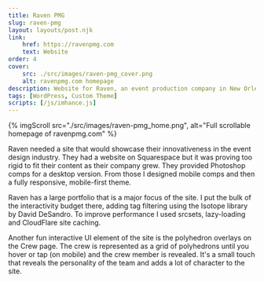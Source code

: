 ```yaml
---
title: Raven PMG
slug: raven-pmg
layout: layouts/post.njk
link:
    href: https://ravenpmg.com
    text: Website
order: 4
cover:
    src: ./src/images/raven-pmg_cover.png
    alt: ravenpmg.com homepage
description: Website for Raven, an event production company in New Orleans
tags: [WordPress, Custom Theme]
scripts: [/js/imhance.js]
---
```

{% imgScroll src="./src/images/raven-pmg_home.png", alt="Full scrollable homepage of ravenpmg.com" %}

Raven needed a site that would showcase their innovativeness in the event design industry. They had a website on Squarespace but it was proving too rigid to fit their content as their company grew. They provided Photoshop comps for a desktop version. From those I designed mobile comps and then a fully responsive, mobile-first theme.

Raven has a large portfolio that is a major focus of the site. I put the bulk of the interactivity budget there, adding tag filtering using the Isotope library by David DeSandro. To improve performance I used srcsets, lazy-loading and CloudFlare site caching.

Another fun interactive UI element of the site is the polyhedron overlays on the Crew page. The crew is represented as a grid of polyhedrons until you hover or tap (on mobile) and the crew member is revealed. It's a small touch that reveals the personality of the team and adds a lot of character to the site.